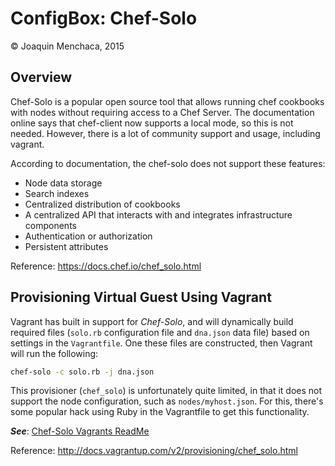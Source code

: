 # ConfigBox: Chef-Solo

© Joaquin Menchaca, 2015

## Overview

Chef-Solo is a popular open source tool that allows running chef cookbooks with nodes without requiring access to a Chef Server.  The documentation online says that chef-client now supports a local mode, so this is not needed.  However, there is a lot of community support and usage, including vagrant.

According to documentation, the chef-solo does not support these features:

* Node data storage
* Search indexes
* Centralized distribution of cookbooks
* A centralized API that interacts with and integrates infrastructure components
* Authentication or authorization
* Persistent attributes

Reference: https://docs.chef.io/chef_solo.html

## Provisioning Virtual Guest Using Vagrant

Vagrant has built in support for *Chef-Solo*, and will dynamically build required files (`solo.rb` configuration file and `dna.json` data file) based on settings in the `Vagrantfile`.  One these files are constructed, then Vagrant will run the following:

```bash
chef-solo -c solo.rb -j dna.json
```

This provisioner (`chef_solo`) is unfortunately quite limited, in that it does not support the node configuration, such as `nodes/myhost.json`.  For this, there's some popular hack using Ruby in the Vagrantfile to get this functionality.

***See***: [Chef-Solo Vagrants ReadMe](vagrants-vagrant-chef-solo/README.md)

Reference: http://docs.vagrantup.com/v2/provisioning/chef_solo.html
